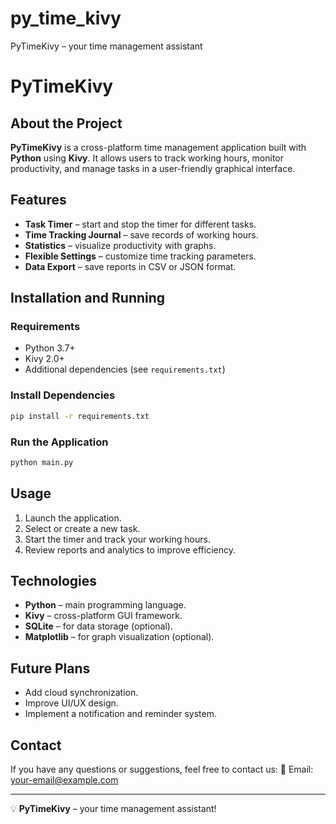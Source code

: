 # py_time_kivy
PyTimeKivy – your time management assistant
# PyTimeKivy

## About the Project
**PyTimeKivy** is a cross-platform time management application built with **Python** using **Kivy**. It allows users to track working hours, monitor productivity, and manage tasks in a user-friendly graphical interface.

## Features
- **Task Timer** – start and stop the timer for different tasks.
- **Time Tracking Journal** – save records of working hours.
- **Statistics** – visualize productivity with graphs.
- **Flexible Settings** – customize time tracking parameters.
- **Data Export** – save reports in CSV or JSON format.

## Installation and Running
### Requirements
- Python 3.7+
- Kivy 2.0+
- Additional dependencies (see `requirements.txt`)

### Install Dependencies
```sh
pip install -r requirements.txt
```

### Run the Application
```sh
python main.py
```

## Usage
1. Launch the application.
2. Select or create a new task.
3. Start the timer and track your working hours.
4. Review reports and analytics to improve efficiency.

## Technologies
- **Python** – main programming language.
- **Kivy** – cross-platform GUI framework.
- **SQLite** – for data storage (optional).
- **Matplotlib** – for graph visualization (optional).

## Future Plans
- Add cloud synchronization.
- Improve UI/UX design.
- Implement a notification and reminder system.

## Contact
If you have any questions or suggestions, feel free to contact us:
📧 Email: [your-email@example.com](mailto:your-email@example.com)

---
💡 **PyTimeKivy** – your time management assistant!

